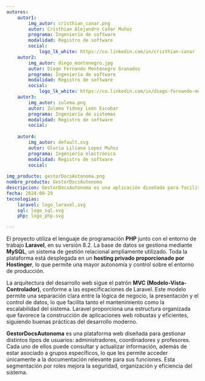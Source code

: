 ```yaml
---
autores:
    autor1:
        img_autor: cristhian_canar.png
        autor: Cristhian Alejandro Cañar Muñoz
        programa: Ingeniería de software
        modalidad: Registro de software
        social:
            logo_lk_white: https://co.linkedin.com/in/cristhian-canar
    autor2:
        img_autor: diego_montenegro.jpg
        autor: Diego Fernando Montenegro Granados
        programa: Ingeniería de software
        modalidad: Registro de software
        social:
            logo_lk_white: https://co.linkedin.com/in/diego-fernando-montenegro-granados-242787249
    autor3:
        img_autor: zulema.png
        autor: Zulema Yidney León Escobar
        programa: Ingeniería de sistemas
        modalidad: Registro de software
        social:
            
    autor4:
        img_autor: default.svg
        autor: Gloria Liliana Lopez Muñoz
        programa: Ingeniería electrónica
        modalidad: Registro de software
        social:
        
img_producto: gestorDocsAutonoma.png
nombre_producto: GestorDocsAutonoma
descripcion: GestorDocsAutonoma es una aplicación diseñada para facilitar la gestión de documentos para la facultad de ingeniería de la Autónoma del Cauca, optimizando el manejo y organización de la información académica.
fecha: 2024-09-29
tecnologias:
    laravel: logo_laravel.svg
    sql: logo_sql.svg
    php: logo_php.svg

---
```

 
<p>El proyecto utiliza el lenguaje de programación <strong>PHP</strong> junto con el entorno de trabajo <strong>Laravel</strong>, en su versión 8.2. La base de datos se gestiona mediante <strong>MySQL</strong>, un sistema de gestión relacional ampliamente utilizado. Toda la plataforma está desplegada en un <strong>hosting privado proporcionado por Hostinger</strong>, lo que permite una mayor autonomía y control sobre el entorno de producción.</p>

<p>La arquitectura del desarrollo web sigue el patrón <strong>MVC (Modelo-Vista-Controlador)</strong>, conforme a las especificaciones de Laravel. Este modelo permite una separación clara entre la lógica de negocio, la presentación y el control de datos, lo que facilita tanto el mantenimiento como la escalabilidad del sistema. Laravel proporciona una estructura organizada que favorece la construcción de aplicaciones web robustas y eficientes, siguiendo buenas prácticas del desarrollo moderno.</p>

<p><strong>GestorDocsAutonoma</strong> es una plataforma web diseñada para gestionar distintos tipos de usuarios: administradores, coordinadores y profesores. Cada uno de ellos puede consultar y actualizar información, además de estar asociado a grupos específicos, lo que les permite acceder únicamente a la documentación relevante para sus funciones. Esta segmentación por roles mejora la seguridad, organización y eficiencia del sistema.</p>





